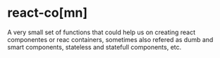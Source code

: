 # react-co[mn]

A very small set of functions that could help us on creating react componentes or reac containers,
sometimes also refered as dumb and smart components, stateless and statefull components, etc.
